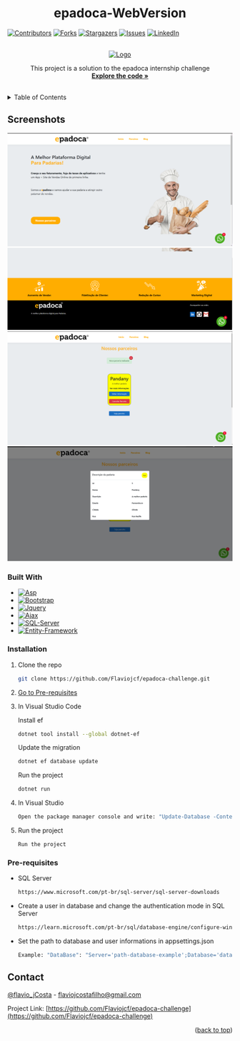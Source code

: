 <a name="readme-top"></a>
<h1 align="center">epadoca-WebVersion</h1>

[![Contributors][contributors-shield]][contributors-url]
[![Forks][forks-shield]][forks-url]
[![Stargazers][stars-shield]][stars-url]
[![Issues][issues-shield]][issues-url]
[![LinkedIn][linkedin-shield]][linkedin-url]

<br />
<div align="center">
  <a href="https://github.com/Flaviojcf/epadoca-challenge">
    <img src="./wwwroot/img/epadoca.gif" alt="Logo">
  </a>


  <p align="center">
    This project is a solution to the epadoca internship challenge
    <br />
    <a href="https:/github.com/flaviojcf/epadoca-challenge"><strong>Explore the code »</strong></a>
    <br />
    <br />
  </p>
</div>

<details>
  <summary>Table of Contents</summary>
  <ol>
    <li>
      <a href="#about-the-project">About The Project</a>
      <ul>
        <li><a href="#built-with">Built With</a></li>
      </ul>
    </li>
    <li>
      <ul>
        <li><a href="#installation">Installation</a></li>
        <li><a href="#pre-requisites">Pre-requisites</a></li>
      </ul>
    </li>
    <li><a href="#contact">Contact</a></li>
  </ol>
</details>

## Screenshots


<div align="center">
    <img src="./wwwroot/img/epadoca-1.png"  >
    <img src="./wwwroot/img/epadoca-2.png"  >
    <img src="./wwwroot/img/epadoca-3.png"  >
    <img src="./wwwroot/img/epadoca-4.png"  >
</div>



### Built With


- [![Asp][asp.net]][asp-url]
- [![Bootstrap][bootstrap]][bootstrap-url]
- [![Jquery][jquery]][jquery-url]
- [![Ajax][ajax]][ajax-url]
- [![SQL-Server][SQL-Server]][SQL-Server-url]
- [![Entity-Framework][Entity-Framework]][Entity-Framework-url]






### Installation

1. Clone the repo
   ```sh
   git clone https://github.com/Flaviojcf/epadoca-challenge.git
   ```
2. <a href="#pre-requisites">Go to Pre-requisites</a>

3. In Visual Studio Code <br/>

    Install ef
   ```sh
   dotnet tool install --global dotnet-ef
   ```
    Update the migration
     ```sh
    dotnet ef database update
   ```
    Run the project
    ```sh
    dotnet run
    ```
4. In Visual Studio
    ```sh
    Open the package manager console and write: "Update-Database -Context BakeryDbContext"
    ```
5. Run the project
     ```sh
    Run the project
    ```

### Pre-requisites

- SQL Server
  ```sh
  https://www.microsoft.com/pt-br/sql-server/sql-server-downloads
  ```
- Create a user in database and change the authentication mode in SQL Server
   ```sh
  https://learn.microsoft.com/pt-br/sql/database-engine/configure-windows/change-server-authentication-mode?view=sql-server-ver16
  ```
- Set the path to database and user informations in appsettings.json
   ```sh
  Example: "DataBase": "Server='path-database-example';Database='database-name-example';User Id='user-id-example';Password='user-password-example'"
  ```







## Contact

[@flavio_jCosta](mailto:flaviojcostafilho@gmail.com) - flaviojcostafilho@gmail.com

Project Link: [https://github.com/Flaviojcf/epadoca-challenge](https://github.com/Flaviojcf/epadoca-challenge)

<p align="right">(<a href="#readme-top">back to top</a>)</p>




[contributors-shield]: https://img.shields.io/github/contributors/flaviojcf/epadoca-challenge.svg?style=for-the-badge
[contributors-url]: https://github.com/flaviojcf/epadoca-challenge/graphs/contributors
[forks-shield]: https://img.shields.io/github/forks/flaviojcf/epadoca-challenge.svg?style=for-the-badge
[forks-url]: https://github.com/flaviojcf/epadoca-challenge/network/members
[stars-shield]: https://img.shields.io/github/stars/flaviojcf/epadoca-challenge.svg?style=for-the-badge
[stars-url]: https://github.com/flaviojcf/epadoca-challenge/stargazers
[issues-shield]: https://img.shields.io/github/issues/flaviojcf/epadoca-challenge.svg?style=for-the-badge
[issues-url]: https://github.com/flaviojcf/epadoca-challenge/issues
[linkedin-shield]: https://img.shields.io/badge/-LinkedIn-black.svg?style=for-the-badge&logo=linkedin&colorB=555
[linkedin-url]: https://www.linkedin.com/in/flávio-jcosta

[asp.net]: https://img.shields.io/badge/ASP.NET-9017C0?style=for-the-badge&logo=ASP.NETrk&logoColor=white
[asp-url]: https://dotnet.microsoft.com/en-us/apps/aspnet

[bootstrap]: https://img.shields.io/badge/Bootstrap-7211F1?style=for-the-badge&logo=Bootstrap&logoColor=white
[bootstrap-url]: https://getbootstrap.com/

[jquery]: https://img.shields.io/badge/Jquery-78CFF5?style=for-the-badge&logo=Jquery&logoColor=white
[jquery-url]: https://jquery.com/

[ajax]: https://img.shields.io/badge/Ajax-78CFF5?style=for-the-badge&logo=Ajax&logoColor=white
[ajax-url]: https://api.jquery.com/jquery.ajax/

[SQL-Server]: https://img.shields.io/badge/SQL-Server-67F7FF?style=for-the-badge&logo=SQL-Server&logoColor=white
[SQL-Server-url]: https://www.microsoft.com/pt-br/sql-server/sql-server-downloads

[Entity-Framework]: https://img.shields.io/badge/Entity-Framework-652076?style=for-the-badge&logo=Entity-framework&logoColor=white
[Entity-Framework-url]: https://learn.microsoft.com/en-us/ef/
